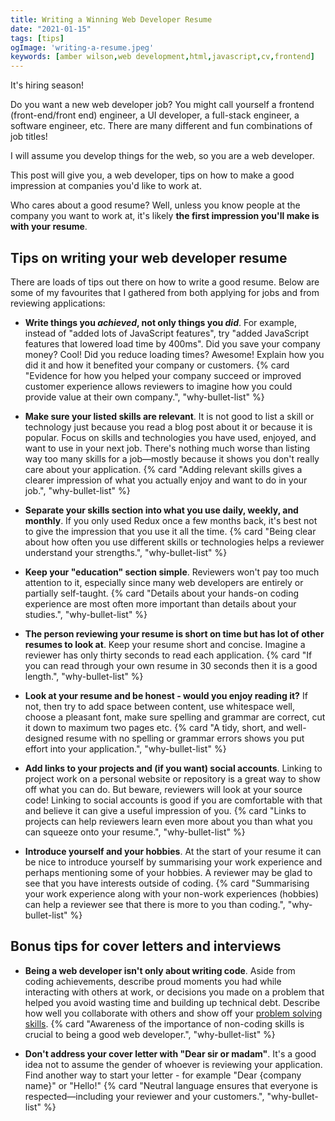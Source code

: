 ```yaml
---
title: Writing a Winning Web Developer Resume
date: "2021-01-15"
tags: [tips]
ogImage: 'writing-a-resume.jpeg'
keywords: [amber wilson,web development,html,javascript,cv,frontend]
---
```


It's hiring season! 

Do you want a new web developer job? You might call yourself a frontend (front-end/front end) engineer, a UI developer, a full-stack engineer, a software engineer, etc. There are many different and fun combinations of job titles!

I will assume you develop things for the web, so you are a web developer.

This post will give you, a web developer, tips on how to make a good impression at companies you'd like to work at.

Who cares about a good resume? Well, unless you know people at the company you want to work at, it's likely **the first impression you'll make is with your resume**.

## Tips on writing your web developer resume

There are loads of tips out there on how to write a good resume. Below are some of my favourites that I gathered from both applying for jobs and from reviewing applications:

- **Write things you *achieved*, not only things you *did***. For example, instead of "added lots of JavaScript features", try "added JavaScript features that lowered load time by 400ms". Did you save your company money? Cool! Did you reduce loading times? Awesome! Explain how you did it and how it benefited your company or customers. {% card "Evidence for how you helped your company succeed or improved customer experience allows reviewers to imagine how you could provide value at their own company.", "why-bullet-list"  %}

- **Make sure your listed skills are relevant**. It is not good to list a skill or technology just because you read a blog post about it or because it is popular. Focus on skills and technologies you have used, enjoyed, and want to use in your next job. There's nothing much worse than listing way too many skills for a job—mostly because it shows you don't really care about your application. {% card "Adding relevant skills gives a clearer impression of what you actually enjoy and want to do in your job.", "why-bullet-list"  %}

- **Separate your skills section into what you use daily, weekly, and monthly**. If you only used Redux once a few months back, it's best not to give the impression that you use it all the time. {% card "Being clear about how often you use different skills or technologies helps a reviewer understand your strengths.", "why-bullet-list"  %}

- **Keep your "education" section simple**. Reviewers won't pay too much attention to it, especially since many web developers are entirely or partially self-taught. {% card "Details about your hands-on coding experience are most often more important than details about your studies.", "why-bullet-list"  %}

- **The person reviewing your resume is short on time but has lot of other resumes to look at**. Keep your resume short and concise. Imagine a reviewer has only thirty seconds to read each application. {% card "If you can read through your own resume in 30 seconds then it is a good length.", "why-bullet-list"  %}

- **Look at your resume and be honest - would you enjoy reading it?** If not, then try to add space between content, use whitespace well, choose a pleasant font, make sure spelling and grammar are correct, cut it down to maximum two pages etc. {% card "A tidy, short, and well-designed resume with no spelling or grammar errors shows you put effort into your application.", "why-bullet-list"  %}

- **Add links to your projects and (if you want) social accounts**. Linking to project work on a personal website or repository is a great way to show off what you can do. But beware, reviewers will look at your source code! Linking to social accounts is good if you are comfortable with that and believe it can give a useful impression of you. {% card "Links to projects can help reviewers learn even more about you than what you can squeeze onto your resume.", "why-bullet-list"  %}

- **Introduce yourself and your hobbies**. At the start of your resume it can be nice to introduce yourself by summarising your work experience and perhaps mentioning some of your hobbies. A reviewer may be glad to see that you have interests outside of coding. {% card "Summarising your work experience along with your non-work experiences (hobbies) can help a reviewer see that there is more to you than coding.", "why-bullet-list"  %}

## Bonus tips for cover letters and interviews

- **Being a web developer isn't only about writing code**. Aside from coding achievements, describe proud moments you had while interacting with others at work, or decisions you made on a problem that helped you avoid wasting time and building up technical debt. Describe how well you collaborate with others and show off your <a href="https://www.aleksandra.codes/jira-to-javascript">problem solving skills</a>. {% card "Awareness of the importance of non-coding skills is crucial to being a good web developer.", "why-bullet-list"  %}

- **Don't address your cover letter with "Dear sir or madam"**. It's a good idea not to assume the gender of whoever is reviewing your application. Find another way to start your letter - for example "Dear {company name}" or "Hello!" {% card "Neutral language ensures that everyone is respected—including your reviewer and your customers.", "why-bullet-list"  %}



